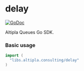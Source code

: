 
# delay

[![GoDoc](https://godoc.org/libs.altipla.consulting/delay?status.svg)](https://godoc.org/libs.altipla.consulting/delay)

Altipla Queues Go SDK.


### Basic usage

```go
import (
  "libs.altipla.consulting/delay"
)
```
